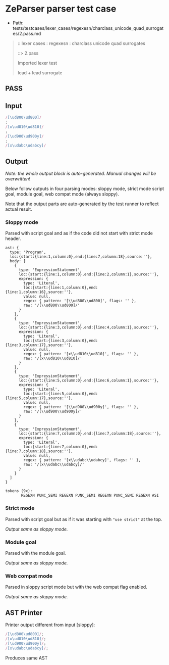 # ZeParser parser test case

- Path: tests/testcases/lexer_cases/regexesn/charclass_unicode_quad_surrogates/2.pass.md

> :: lexer cases : regexesn : charclass unicode quad surrogates
>
> ::> 2.pass
>
> Imported lexer test
>
> lead + lead surrogate

## PASS

## Input

`````js
/[\ud800\ud800]/
;
/[x\ud810\ud810]/
;
/[\ud900\ud900y]/
;
/[x\udabc\udabcy]/
`````

## Output

_Note: the whole output block is auto-generated. Manual changes will be overwritten!_

Below follow outputs in four parsing modes: sloppy mode, strict mode script goal, module goal, web compat mode (always sloppy).

Note that the output parts are auto-generated by the test runner to reflect actual result.

### Sloppy mode

Parsed with script goal and as if the code did not start with strict mode header.

`````
ast: {
  type: 'Program',
  loc:{start:{line:1,column:0},end:{line:7,column:18},source:''},
  body: [
    {
      type: 'ExpressionStatement',
      loc:{start:{line:1,column:0},end:{line:2,column:1},source:''},
      expression: {
        type: 'Literal',
        loc:{start:{line:1,column:0},end:{line:1,column:16},source:''},
        value: null,
        regex: { pattern: '[\\ud800\\ud800]', flags: '' },
        raw: '/[\\ud800\\ud800]/'
      }
    },
    {
      type: 'ExpressionStatement',
      loc:{start:{line:3,column:0},end:{line:4,column:1},source:''},
      expression: {
        type: 'Literal',
        loc:{start:{line:3,column:0},end:{line:3,column:17},source:''},
        value: null,
        regex: { pattern: '[x\\ud810\\ud810]', flags: '' },
        raw: '/[x\\ud810\\ud810]/'
      }
    },
    {
      type: 'ExpressionStatement',
      loc:{start:{line:5,column:0},end:{line:6,column:1},source:''},
      expression: {
        type: 'Literal',
        loc:{start:{line:5,column:0},end:{line:5,column:17},source:''},
        value: null,
        regex: { pattern: '[\\ud900\\ud900y]', flags: '' },
        raw: '/[\\ud900\\ud900y]/'
      }
    },
    {
      type: 'ExpressionStatement',
      loc:{start:{line:7,column:0},end:{line:7,column:18},source:''},
      expression: {
        type: 'Literal',
        loc:{start:{line:7,column:0},end:{line:7,column:18},source:''},
        value: null,
        regex: { pattern: '[x\\udabc\\udabcy]', flags: '' },
        raw: '/[x\\udabc\\udabcy]/'
      }
    }
  ]
}

tokens (9x):
       REGEXN PUNC_SEMI REGEXN PUNC_SEMI REGEXN PUNC_SEMI REGEXN ASI
`````

### Strict mode

Parsed with script goal but as if it was starting with `"use strict"` at the top.

_Output same as sloppy mode._

### Module goal

Parsed with the module goal.

_Output same as sloppy mode._

### Web compat mode

Parsed in sloppy script mode but with the web compat flag enabled.

_Output same as sloppy mode._

## AST Printer

Printer output different from input [sloppy]:

````js
/[\ud800\ud800]/;
/[x\ud810\ud810]/;
/[\ud900\ud900y]/;
/[x\udabc\udabcy]/;
````

Produces same AST
